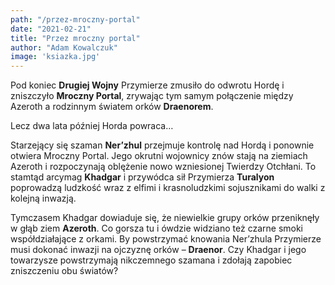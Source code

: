 ```yaml
---
path: "/przez-mroczny-portal"
date: "2021-02-21"
title: "Przez mroczny portal"
author: "Adam Kowalczuk"
image: 'ksiazka.jpg'
---
```

Pod koniec **Drugiej Wojny** Przymierze zmusiło do odwrotu Hordę i zniszczyło **Mroczny Portal**, zrywając tym samym połączenie między Azeroth a rodzinnym światem orków **Draenorem**.

Lecz dwa lata później Horda powraca…

Starzejący się szaman **Ner’zhul** przejmuje kontrolę nad Hordą i ponownie otwiera Mroczny Portal. Jego okrutni wojownicy znów stają na ziemiach Azeroth i rozpoczynają oblężenie nowo wzniesionej Twierdzy Otchłani. To stamtąd arcymag **Khadgar** i przywódca sił Przymierza **Turalyon** poprowadzą ludzkość wraz z elfimi i krasnoludzkimi sojusznikami do walki z kolejną inwazją.

Tymczasem Khadgar dowiaduje się, że niewielkie grupy orków przeniknęły w głąb ziem **Azeroth**. Co gorsza tu i ówdzie widziano też czarne smoki współdziałające z orkami. By powstrzymać knowania Ner’zhula Przymierze musi dokonać inwazji na ojczyznę orków – **Draenor**. Czy Khadgar i jego towarzysze powstrzymają nikczemnego szamana i zdołają zapobiec zniszczeniu obu światów?
